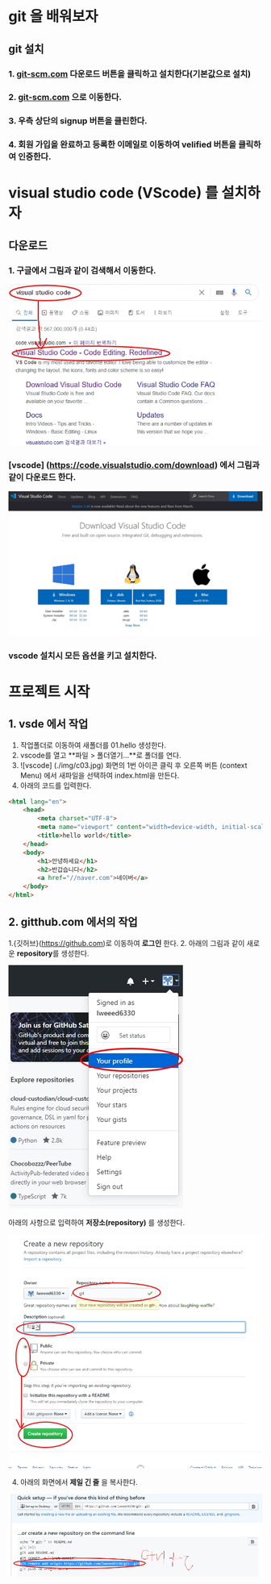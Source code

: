 # git 을 배워보자
##  git 설치
### 1. [git-scm.com](https://git-scm.com) 다운로드 버튼을 클릭하고 설치한다(기본값으로 설치)
### 2. [git-scm.com](https://github.com) 으로 이동한다.
### 3. 우측 상단의 **signup** 버튼을 클린한다.
### 4. 회원 가입을 완료하고 등록한 이메일로 이동하여 velified 버튼을 클릭하여 인증한다.

# visual studio code (VScode) 를 설치하자
## 다운로드
### 1. 구글에서 그림과 같이 검색해서 이동한다.

![vscode](./img/c01.jpg) 

### [vscode] (https://code.visualstudio.com/download) 에서 그림과 같이 다운로드 한다.

![vscode](./img/c02.jpg)

### vscode 설치시 모든 옵션을 키고 설치한다.

# 프로젝트 시작
## 1.  vsde 에서 작업
1. 작업폴더로 이동하여 새폴더를 01.hello 생성한다.
2. vscode를 열고 **파일 > 폴더열기...**로 폴더를 연다.
3. ![vscode] (./img/c03.jpg) 화면의 1번 아이콘 클릭 후 오른쪽 버튼
(context Menu) 에서 새파일을 선택하여 index.html을 만든다.
4. 아래의 코드를 입력한다.
```html 
<html lang="en">
    <head>
        <meta charset="UTF-8">
        <meta name="viewport" content="width=device-width, initial-scale=1.0">
        <title>hello world</title>
    </head>
    <body>
        <h1>안녕하세요</h1>
        <h2>반갑습니다</h2>
        <a href="//naver.com">네이버</a>
    </body>
</html>
```

## 2. gitthub.com 에서의 작업
1.{깃허브}(https://github.com)로 이동하여 **로그인** 한다.
2. 아래의 그림과 같이 새로운 **repository**를 생성한다.

![git](./img/c04.jpg)

아래의 사항으로 입력하여 **저장소(repository)** 를 생성한다.

![git](./img/c05.jpg)

4. 아래의 화면에서 **제일 긴 줄** 을 복사한다.

![git](./img/c06.jpg)
